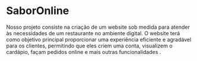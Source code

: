 # SaborOnline

Nosso projeto consiste na criação de um website sob medida para atender às necessidades de um restaurante no ambiente digital. O website terá como objetivo principal proporcionar uma experiência eficiente e agradável para os clientes, permitindo que eles criem uma conta, visualizem o cardápio, façam pedidos online e mais outras funcionalidades .